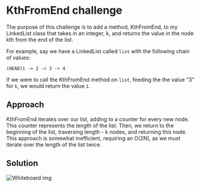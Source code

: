 # KthFromEnd challenge

The purpose of this challenge is to add a method, KthFromEnd, to my LinkedList class that takes in an integer, k, and returns the 
value in the node kth from the end of the list. 

For example, say we have a LinkedList called `list` with the following chain of values:

```(HEAD)1 -> 2 -> 3 -> 4```

If we were to call the KthFromEnd method on `list`, feeding the the value "3" for `k`, we would return the value `1`.

## Approach 
KthFromEnd iterates over our list, adding to a counter for every new node. This counter represents the length of the list. 
Then, we return to the beginning of the list, traversing length - k nodes, and returning this node.
This approach is somewhat inefficient, requiring an O(2N), as we must iterate over the length of the list twice.

## Solution
![Whiteboard img](https://github.com/RickFlinn/data-structures-and-algorithms/blob/master/assets/whiteboardllk.jpg "asdf")

